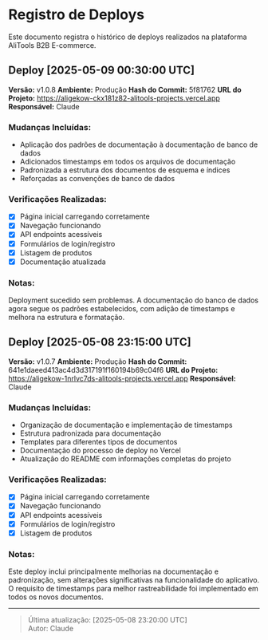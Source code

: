 # Registro de Deploys

Este documento registra o histórico de deploys realizados na plataforma AliTools B2B E-commerce.

## Deploy [2025-05-09 00:30:00 UTC]

**Versão:** v1.0.8
**Ambiente:** Produção
**Hash do Commit:** 5f81762
**URL do Projeto:** https://aligekow-ckx181z82-alitools-projects.vercel.app
**Responsável:** Claude

### Mudanças Incluídas:
- Aplicação dos padrões de documentação à documentação de banco de dados
- Adicionados timestamps em todos os arquivos de documentação
- Padronizada a estrutura dos documentos de esquema e índices
- Reforçadas as convenções de banco de dados

### Verificações Realizadas:
- [x] Página inicial carregando corretamente
- [x] Navegação funcionando
- [x] API endpoints acessíveis
- [x] Formulários de login/registro
- [x] Listagem de produtos
- [x] Documentação atualizada

### Notas:
Deployment sucedido sem problemas. A documentação do banco de dados agora segue os padrões estabelecidos, com adição de timestamps e melhora na estrutura e formatação.

## Deploy [2025-05-08 23:15:00 UTC]

**Versão:** v1.0.7
**Ambiente:** Produção
**Hash do Commit:** 641e1daeed413ac4d3d317191f160194b69c04f6
**URL do Projeto:** https://aligekow-1nrlvc7ds-alitools-projects.vercel.app
**Responsável:** Claude

### Mudanças Incluídas:
- Organização de documentação e implementação de timestamps
- Estrutura padronizada para documentação
- Templates para diferentes tipos de documentos
- Documentação do processo de deploy no Vercel
- Atualização do README com informações completas do projeto

### Verificações Realizadas:
- [x] Página inicial carregando corretamente
- [x] Navegação funcionando
- [x] API endpoints acessíveis
- [x] Formulários de login/registro
- [x] Listagem de produtos

### Notas:
Este deploy inclui principalmente melhorias na documentação e padronização, sem alterações significativas na funcionalidade do aplicativo. O requisito de timestamps para melhor rastreabilidade foi implementado em todos os novos documentos.

---

> Última atualização: [2025-05-08 23:20:00 UTC]  
> Autor: Claude 